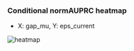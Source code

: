 ### Conditional normAUPRC heatmap

- X: gap_mu, Y: eps_current

![heatmap](/home/elicer/project_0814_2/results/20250818-210425/holdout/conditional_heatmap_gap_mu_vs_eps_current.png)
